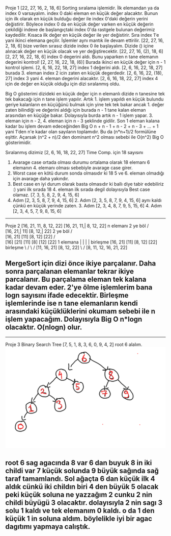Proje 1 
[22, 27, 16, 2, 18, 6]
Sorting sıralama işlemidir. İlk elemandan ya da index 0 varsayalım. index 0 daki eleman en küçük değer alacaktır. Bunun için ilk olarak en küçük bulduğu değer ile index 0'daki değerin yerini değistirir. Böylece index 0 da en küçük değer varken en küçük değerin çekildiği indexe de başlangıçtaki index 0'da rastgele bulunan değerimiz kaydedilir. Kısaca ilk değer en küçük değer ile yer değistirir. Sıra index 1'e yani ikinci elemana geçilir. İşlemler aynı mantık ile devam ettirilir.
[22, 27, 16, 2, 18, 6] bize verilen sırasız dizide index 0 ile başlayalım.
Dizide () içine alınacak değer en küçük olacak ve yer değiştirecektir.
  [22, 27, 16, (2), 18, 6]
      [2, 27, 16, 22, 18, 6] index 0 degerini aldı. Bunu yaparken n tane elemanın degerini kontrol!
        [2, 27, 16, 22, 18, (6)] Burada ikinci en küçük değer için n - 1 kontrol işlemi.
           [2, 6, 16, 22, 18, 27] index 1 değerini aldı.
               [2, 6, 16, 22, 18, 27] burada 3. eleman index 2 icin zaten en küçük degerdedir. 
                  [2, 6, 16, 22, (18), 27]  index 3 yani 4. eleman degerini alacaktır.
                      [2, 6, 16, 18, 22, 27] index 4 için de değer en küçük olduğu için dizi sıralanmış oldu.


Big O gösterimi dizideki en küçük değer için n elemanlı dizide n tanesine tek tek bakacağı için n tane işlem yapılır. Artık 1. işlem yapıldı en küçük bulundu geriye kalanların en küçüğünü bulmak için yine tek tek bakar ancak 1. değer zaten bilindiği ve değerini aldığı için burada n - 1 tane kalan eleman arasından en küçüğe bakar. Dolayısıyla burda artık n - 1 işlem yapar. 3. eleman için n - 2, 4. eleman için n - 3 şeklinde gidilir. Son 1 eleman kalana kadar bu işlem devam edeceğinden Big O n + n - 1 + n - 2 + n - 3 + ... + 1 yani 1'den n'e kadar olan sayıların toplamıdır. 
Bu da (n*n+1)/2 formülüne eşittir. Açarsak (n^2 + n)/2 den dominant n^2 olması sebebi ile
O(n^2)  Big O gösterimidir.

Sıralanmış dizimiz [2, 6, 16, 18, 22, 27] Time Comp. için 18 sayısını 
1. Avarage case ortada olması durumu ortalama olarak 18 elemanı 6 elemanın 4. elemanı olması sebebiyle avarage case girer.
2. Worst case en kötü durum sonda olmasıdır ki 18 5 ve 6. eleman olmadığı için avarage daha yakındır.
3. Best case en iyi durum olarak basta olmasıdır ki ballı diye tabir edebiliriz :) yani ilk sırada 18 4. eleman ilk sırada degil dolayısıyla Best case olamaz.
[7, 3, 5, 8, 2, 9, 4, 15, 6]
  1. Adım [2, 3, 5, 8, 7, 9, 4, 15, 6]
    2. Adım [2, 3, 5, 8, 7, 9, 4, 15, 6] aynı kaldı çünkü en küçük yerinde zaten.
       3. Adım [2, 3, 4, 8, 7, 9, 5, 15, 6]
          4. Adım [2, 3, 4, 5, 7, 9, 8, 15, 6]
---
Proje 2
[16, 21, 11, 8, 12, 22]
                                        [16, 21, 11,| 8, 12, 22] n elemanı 2 ye böl
                                          /                 \
                                    [16, 21,| 11]            [8, 12,| 22] 2 ye böl
                                     /                              \
                                [16, 21]  [11]                    [8, 12] [22]
                            /                                               \
                        [16] [21] [11]                                     [8] [12]  [22] 1 elemana 
                            |       |                                         |       | birleşme
                         [16, 21] [11]                                      [8, 12]  [22] birleşme
                            \      /                                            \      /
                            [11, 16, 21]                                      [8, 12, 22]
                                       \                                     /
                                            [8, 11, 12, 16, 21, 22]

MergeSort için dizi önce ikiye parçalanır. Daha sonra parçalanan elemanlar tekrar ikiye parcalanır. Bu parçalama eleman tek kalana kadar devam eder. 2'ye ölme işlemlerim bana logn sayısını ifade edecektir.
Birleşme işlemlerinde ise n tane elemanların kendi arasındaki küçüklüklerini okumam sebebi ile n işlem yapacağım. Dolayısıyla Big O n*logn olacaktır. O(nlogn) olur.
---
---
Proje 3
Binary Search Tree
[7, 5, 1, 8, 3, 6, 0, 9, 4, 2] 
root 6 alalım.
![BTS](\assets\PENUP_20231005_231315.png)

root 6 sag agacında 8 var 6 dan buyuk 8 in iki childi var 7 küçük solunda 9 büyük sağında sağ taraf tamamlandı. Sol ağaçta 6 dan küçük ilk 4 aldık cünkü iki childın biri 4 den büyük 5 olacak peki küçük soluna ne yazzağım 2 cunku 2 nin childi büyügü 3 olacaktır. dolayısıyla 2 nin sagı 3 solu 1 kaldı ve tek elemanım 0 kaldı. o da 1 den küçük 1 in soluna aldım. böylelikle iyi bir agac dagıtımı yapmaya calıştık. 
---